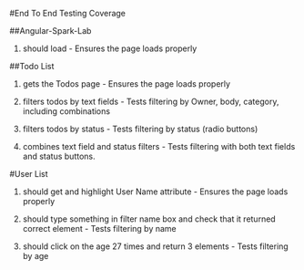 #End To End Testing Coverage

##Angular-Spark-Lab
1. should load - Ensures the page loads properly

##Todo List
1. gets the Todos page - Ensures the page loads properly

1. filters todos by text fields - Tests filtering by Owner, body, category, including combinations

1. filters todos by status - Tests filtering by status (radio buttons)

1. combines text field and status filters - Tests filtering with both text fields and status buttons.

#User List
1. should get and highlight User Name attribute - Ensures the page loads properly

1. should type something in filter name box and check that it returned correct element - Tests filtering by name

1. should click on the age 27 times and return 3 elements - Tests filtering by age
